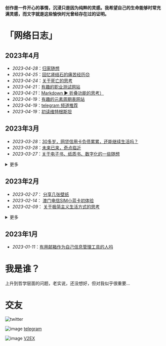 __创作是一件开心的事情，沉浸只是因为纯粹的灵感。我希望自己的生命能够时常充满灵感，而文字就是这些愉快时光曾经存在过的证明。__
<br>
# 「网络日志」
## 2023年4月
* _2023-04-28_：[归家随想](https://github.com/freepoint-jsj/freepoint.GitHub.io/issues/43#issue-1688214290)
* _2023-04-25_：[回忆肾结石的痛苦经历😞](https://github.com/freepoint-jsj/freepoint.GitHub.io/issues/42#issue-1682334202)
* _2023-04-24_：[关于死亡的思考](https://github.com/freepoint-jsj/freepoint.GitHub.io/issues/41#issue-1681322834)
* _2023-04-21_：[有趣的职业测试网站](https://github.com/freepoint-jsj/freepoint.GitHub.io/issues/40#issue-1678131985)
* _2023-04-21_：[Markdown ▶ 折叠功能的思考）](https://github.com/freepoint-jsj/freepoint.GitHub.io/issues/39#issue-1678032411)
* _2023-04-19_：[有趣的元素周期表网站](https://github.com/freepoint-jsj/freepoint.GitHub.io/issues/32#issue-1674064241)
* _2023-04-19_：[telegram 频道推荐](https://github.com/freepoint-jsj/freepoint.GitHub.io/issues/33#issue-1674067413)
* _2023-04-19_：[初读维特根斯坦](https://github.com/freepoint-jsj/freepoint.GitHub.io/issues/34#issue-1674426311)

## 2023年3月
* _2023-03-28_：[30多岁，网贷信用卡负债累累，还能继续生活吗？](https://github.com/freepoint-jsj/freepoint.GitHub.io/blob/main/30%E5%A4%9A%E5%B2%81%EF%BC%8C%E7%BD%91%E8%B4%B7%E4%BF%A1%E7%94%A8%E5%8D%A1%E8%B4%9F%E5%80%BA%E7%B4%AF%E7%B4%AF%EF%BC%8C%E8%BF%98%E8%83%BD%E7%BB%A7%E7%BB%AD%E7%94%9F%E6%B4%BB%E5%90%97%EF%BC%9F.md)
* _2023-03-28_：[未来已来，奇点临近](https://github.com/freepoint-jsj/freepoint.GitHub.io/blob/main/%E6%9C%AA%E6%9D%A5%E5%B7%B2%E6%9D%A5%EF%BC%8C%E5%A5%87%E7%82%B9%E4%B8%B4%E8%BF%91%E3%80%82.md)
* _2023-03-27_：[关于电子书、纸质书、数字化的一些随想](https://github.com/freepoint-jsj/freepoint.GitHub.io/issues/30#issue-1636948919)
<details><summary>更多</summary>
<p>

* _2023-03-23_：[阿尔贝·加缪1957年获颁诺贝尔文学奖时的原声演讲](https://telegra.ph/Camus-Nobel-Prize-acceptance-speech-03-22)

* _2023-03-20_：[2030年后人类将逐渐永生](https://github.com/freepoint-jsj/freepoint.GitHub.io/blob/main/%E5%BA%93%E5%85%B9%E9%9F%A6%E5%B0%94%EF%BC%9A2030%E5%B9%B4%E5%90%8E%E4%BA%BA%E7%B1%BB%E5%B0%86%E9%80%90%E6%B8%90%E6%B0%B8%E7%94%9F%20.md)

* _2023-03-01_： [柳智宇出家还俗的思考](https://github.com/freepoint-jsj/freepoint.GitHub.io/issues/11#issue-1604395962)

* _2023-03-01_： [孤独的梵高，梵高的孤独](https://github.com/freepoint-jsj/freepoint.GitHub.io/issues/10#issue-1604392458)

* _2023-03-01_： [世界是自己的，与他人无关](https://github.com/freepoint-jsj/freepoint.GitHub.io/issues/9#issue-1604385717)

</p>
</details> 

## 2023年2月
* _2023-02-27_： [分享几张壁纸](https://github.com/freepoint-jsj/freepoint.GitHub.io/blob/134d8457220af8a683609ab7384b0c0764376ef6/%E5%88%86%E4%BA%AB%E5%87%A0%E5%BC%A0%E5%A3%81%E7%BA%B8.md)
* _2023-02-14_： [澳门电信SIM小蓝卡初体验](https://github.com/freepoint-jsj/freepoint.GitHub.io/issues/7#issue-1583917910)
* _2023-02-09_： [关于极简主义生活方式的思考](https://github.com/freepoint-jsj/freepoint.GitHub.io/issues/5#issue-1577294481)
<details><summary>更多</summary>
<p>

* _2023-02-08_： [我为什么在Github issue 写博客](https://github.com/freepoint-jsj/freepoint.GitHub.io/issues/4#issue-1575885261)

* _2023-02-06_： [谈谈最近用过的翻译软件](https://github.com/freepoint-jsj/freepoint.GitHub.io/issues/1#issue-1571858794)   

* _2023-02-06_： [有趣的时间、空间定义](https://github.com/freepoint-jsj/freepoint.GitHub.io/issues/2#issue-1571862184)

* _2023-02-18_： [读《柔软说话》的一些想法](https://github.com/freepoint-jsj/freepoint.GitHub.io/issues/8#issue-1590360853)

* _2023-02-08_： [碳中和赛道整理](https://github.com/freepoint-jsj/freepoint.GitHub.io/blob/e2eafda802568f948f743ec913c056551e0b9db6/2022-10-14%20_%20%E7%A2%B3%E4%B8%AD%E5%92%8C%E8%B5%9B%E9%81%93%E6%95%B4%E7%90%86.md)

</p>
</details> 


## 2023年1月
* _2023-01-11_：[有用邮箱作为自己信息管理工具的人吗](https://www.v2ex.com/t/909245#reply13)


# 我是谁？
上升到哲学层面的问题，老实说，还没想好，但对我似乎很重要...

# 交友
 ![twitter](https://img.shields.io/badge/twitter-1DA1F2?style=for-the-badge&logo=twitter&logoColor=white)
 
 ![image](https://user-images.githubusercontent.com/122953296/222032635-f5da0177-7ba3-4c05-acbc-3c92797c7524.png) [telegram](https://t.me/quweixiaoji) 
 
 ![image](https://user-images.githubusercontent.com/122953296/222033991-5d535bfd-859d-4628-ba32-94b4ed9b4028.png) [V2EX](https://www.v2ex.com/member/freepoint) 

